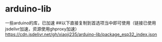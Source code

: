 # arduino-lib
一些arduino的库，已加速
##以下直接复制到首选项当中即可使用（链接已使用jsdelivr加速，资源使用ghproxy加速）
https://cdn.jsdelivr.net/gh/xiaoji235/arduino-lib/package_esp32_index.json
